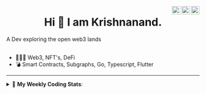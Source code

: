 <a href="https://twitter.com/incrypto32" target="_blank" rel="nofollow"><img align="right" alt="Pratik's Twitter" width="22px" src="https://cdn.jsdelivr.net/npm/simple-icons@v3/icons/twitter.svg" /></a><a href="https://www.linkedin.com/in/incrypto32" target="_blank" rel="nofollow"><img align="right" alt="Pratik's Linkdein" width="22px" src="https://cdn.jsdelivr.net/npm/simple-icons@v3/icons/linkedin.svg" /></a><a href="https://www.instagram.com/incrypto32" target="_blank" rel="nofollow"><img align="right" alt="Insta" width="22px" src="https://cdn.jsdelivr.net/npm/simple-icons@v3/icons/instagram.svg" /></a>

<center><h1> Hi 👋 I am Krishnanand. </h1></center>
A Dev exploring the open web3 lands

 <br /> 
 <br /> 

 
- 👨🏽‍💻  Web3, NFT's, DeFi
- 💣  Smart Contracts, Subgraphs, Go, Typescript, Flutter
<!-- - 🌐 Visit my [porfolio website](https://incrypt32.github.io/) for complete background and contact. -->


---


<details> 
 <summary>🤖 <b>My Weekly Coding Stats</b>: </summary>
<br>

<!--START_SECTION:waka-->

```text
TypeScript   2 hrs 19 mins   █████████▒░░░░░░░░░░░░░░░   37.42 %
SCSS         1 hr 36 mins    ██████▒░░░░░░░░░░░░░░░░░░   25.98 %
JavaScript   53 mins         ███▓░░░░░░░░░░░░░░░░░░░░░   14.43 %
CSS          27 mins         ██░░░░░░░░░░░░░░░░░░░░░░░   07.43 %
JSON         26 mins         █▓░░░░░░░░░░░░░░░░░░░░░░░   07.14 %
Bash         12 mins         █░░░░░░░░░░░░░░░░░░░░░░░░   03.48 %
```

<!--END_SECTION:waka-->

</details>


